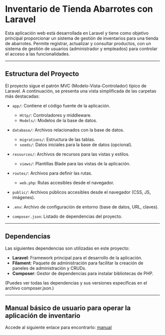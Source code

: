 # Inventario de Tienda Abarrotes con Laravel

 Esta aplicación web está desarrollada en Laravel y tiene como objetivo principal proporcionar un sistema de gestión de inventarios para una tienda de abarrotes. Permite registrar, actualizar y consultar productos, con un sistema de gestión de usuarios (administrador y empleados) para controlar el acceso a las funcionalidades.

 ---

 ## Estructura del Proyecto

El proyecto sigue el patrón MVC (Modelo-Vista-Controlador) típico de Laravel. A continuación, se presenta una vista simplificada de las carpetas más destacadas:

- `app/`: Contiene el código fuente de la aplicación.
  - `Http/`: Controladores y middleware.
  - `Models/`: Modelos de la base de datos.

- `database/`: Archivos relacionados con la base de datos.
  - `migrations/`: Estructura de las tablas.
  - `seeds/`: Datos iniciales para la base de datos (opcional).

- `resources/`: Archivos de recursos para las vistas y estilos.
  - `views/`: Plantillas Blade para las vistas de la aplicación.

- `routes/`: Archivos para definir las rutas.
  - `web.php`: Rutas accesibles desde el navegador.

- `public/`: Archivos públicos accesibles desde el navegador (CSS, JS, imágenes).

- `.env`: Archivo de configuración de entorno (base de datos, URL, claves).

- `composer.json`: Listado de dependencias del proyecto.

---

## Dependencias

Las siguientes dependencias son utilizadas en este proyecto:

- **Laravel**: Framework principal para el desarrollo de la aplicación.
- **Filament**: Paquete de administración para facilitar la creación de paneles de administración y CRUDs.
- **Composer**: Gestor de dependencias para instalar bibliotecas de PHP.

(Puedes ver todas las dependencias y sus versiones específicas en el archivo composer.json.)


---

## Manual básico de usuario para operar la aplicación de inventario

Accede al siguiente enlace para encontrarlo: [manual](https://docs.google.com/document/d/1U6h_WxbKurfVQqjEBxEEx5RGf0X_NqpH-WEbj23zW1Y/edit?usp=sharing)